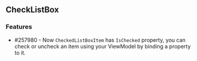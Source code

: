 ## CheckListBox

### Features

* \#257980 - Now `CheckedListBoxItem` has `IsChecked` property, you can check or uncheck an item using your ViewModel by binding a property to it.

